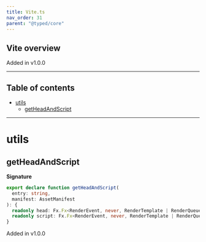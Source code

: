 ```yaml
---
title: Vite.ts
nav_order: 31
parent: "@typed/core"
---
```


## Vite overview

Added in v1.0.0

---

<h2 class="text-delta">Table of contents</h2>

- [utils](#utils)
  - [getHeadAndScript](#getheadandscript)

---

# utils

## getHeadAndScript

**Signature**

```ts
export declare function getHeadAndScript(
  entry: string,
  manifest: AssetManifest
): {
  readonly head: Fx.Fx<RenderEvent, never, RenderTemplate | RenderQueue.RenderQueue | Scope.Scope>
  readonly script: Fx.Fx<RenderEvent, never, RenderTemplate | RenderQueue.RenderQueue | Scope.Scope>
}
```

Added in v1.0.0
